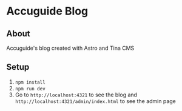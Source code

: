 # Accuguide Blog

## About

Accuguide's blog created with Astro and Tina CMS

## Setup
1. `npm install`
2. `npm run dev`
3. Go to `http://localhost:4321` to see the blog and `http://localhost:4321/admin/index.html` to see the admin page
